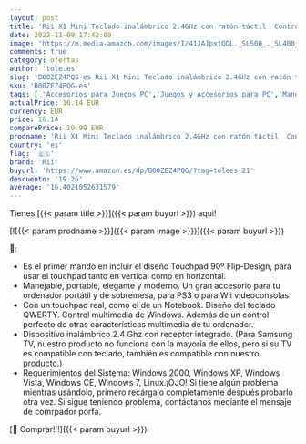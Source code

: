 ```yaml
---
layout: post
title: 'Rii X1 Mini Teclado inalámbrico 2.4GHz con ratón táctil  Control Remoto.Mini Wireless Keyboard - Compatible con Smart TV  Mini PC Android  Playstation  Xbox  HTPC  PC  Raspberry Pi  Layout español '
date: 2022-11-09 17:42:09
image: 'https://m.media-amazon.com/images/I/41JA1pxtQDL._SL500_._SL400_.jpg'
comments: true
category: ofertas
author: 'tole.es'
slug: 'B00ZEZ4PQG-es Rii X1 Mini Teclado inalámbrico 2.4GHz con ratón táctil...'
sku: 'B00ZEZ4PQG-es'
tags: [ 'Accesorios para Juegos PC','Juegos y Accesorios para PC','Mandos de juego para PC','Mandos para PC','Videojuegos','playstation','rii','xbox','🇪🇸', ]
actualPrice: 16.14 EUR
currency: EUR
price: 16.14
comparePrice: 19.99 EUR
prodname: 'Rii X1 Mini Teclado inalámbrico 2.4GHz con ratón táctil  Control Remoto.Mini Wireless Keyboard - Compatible con Smart TV  Mini PC Android  Playstation  Xbox  HTPC  PC  Raspberry Pi  Layout español '
country: 'es'
flag: '🇪🇸'
brand: 'Rii'
buyurl: 'https://www.amazon.es/dp/B00ZEZ4PQG/?tag=tolees-21'
descuento: '19.26'
average: '16.4021052631579'
---
```


Tienes [{{< param title >}}]({{< param buyurl >}}) aqui!

[![{{< param prodname >}}]({{< param image >}})]({{< param buyurl >}})

🔎:

- Es el primer mando en incluir el diseño Touchpad 90º Flip-Design, para usar el touchpad tanto en vertical como en horizontal.
- Manejable, portable, elegante y moderno. Un gran accesorio para tu ordenador portátil y de sobremesa, para PS3 o para Wii videoconsolas
- Con un touchpad real, como el de un Notebook. Diseño del teclado QWERTY. Control multimedia de Windows. Además de un control perfecto de otras características multimedia de tu ordenador.
- Dispositivo inalámbrico 2.4 Ghz con receptor integrado. (Para Samsung TV, nuestro producto no funciona con la mayoría de ellos, pero si su TV es compatible con teclado, también es compatible con nuestro producto.)
- Requerimientos del Sistema: Windows 2000, Windows XP, Windows Vista, Windows CE, Windows 7, Linux.¡OJO! Si tiene algún problema mientras usándolo, primero recárgalo completamente después probarlo otra vez. Si sigue teniendo problema, contáctanos mediante el mensaje de comrpador porfa.

[🛒 Comprar!!!]({{< param buyurl >}})
